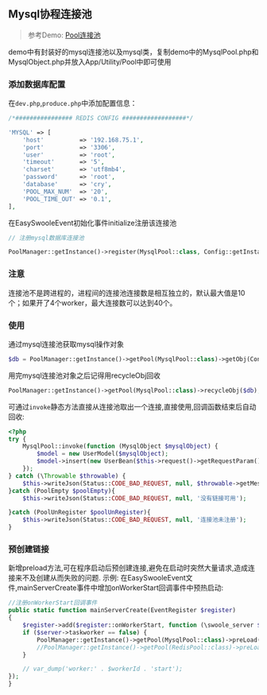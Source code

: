 ## Mysql协程连接池

> 参考Demo: [Pool连接池](https://github.com/easy-swoole/demo/blob/3.x/App/Utility/Pool/)

demo中有封装好的mysql连接池以及mysql类，复制demo中的MysqlPool.php和MysqlObject.php并放入App/Utility/Pool中即可使用

### 添加数据库配置
在`dev.php`,`produce.php`中添加配置信息：
```php
/*################ REDIS CONFIG ##################*/

'MYSQL' => [
    'host'          => '192.168.75.1',
    'port'          => '3306',
    'user'          => 'root',
    'timeout'       => '5',
    'charset'       => 'utf8mb4',
    'password'      => 'root',
    'database'      => 'cry',
    'POOL_MAX_NUM'  => '20',
    'POOL_TIME_OUT' => '0.1',
],
```
在EasySwooleEvent初始化事件initialize注册该连接池
```php
// 注册mysql数据库连接池

PoolManager::getInstance()->register(MysqlPool::class, Config::getInstance()->getConf('MYSQL.POOL_MAX_NUM'));
```

### 注意
连接池不是跨进程的，进程间的连接池连接数是相互独立的，默认最大值是10个；如果开了4个worker，最大连接数可以达到40个。

### 使用

通过mysql连接池获取mysql操作对象

```php
$db = PoolManager::getInstance()->getPool(MysqlPool::class)->getObj(Config::getInstance()->getConf('MYSQL.POOL_TIME_OUT'));
```

用完mysql连接池对象之后记得用recycleObj回收

```php
PoolManager::getInstance()->getPool(MysqlPool::class)->recycleObj($db);
```

可通过`invoke`静态方法直接从连接池取出一个连接,直接使用,回调函数结束后自动回收:
```php
<?php
try {
    MysqlPool::invoke(function (MysqlObject $mysqlObject) {
        $model = new UserModel($mysqlObject);
        $model->insert(new UserBean($this->request()->getRequestParam()));
    });
} catch (\Throwable $throwable) {
    $this->writeJson(Status::CODE_BAD_REQUEST, null, $throwable->getMessage());
}catch (PoolEmpty $poolEmpty){
    $this->writeJson(Status::CODE_BAD_REQUEST, null, '没有链接可用');

}catch (PoolUnRegister $poolUnRegister){
    $this->writeJson(Status::CODE_BAD_REQUEST, null, '连接池未注册');
}
```
### 预创建链接
新增preload方法,可在程序启动后预创建连接,避免在启动时突然大量请求,造成连接来不及创建从而失败的问题.
示例:
在EasySwooleEvent文件,mainServerCreate事件中增加onWorkerStart回调事件中预热启动:
```php
//注册onWorkerStart回调事件
public static function mainServerCreate(EventRegister $register)
{
    $register->add($register::onWorkerStart, function (\swoole_server $server, int $workerId) {
    if ($server->taskworker == false) {
        PoolManager::getInstance()->getPool(MysqlPool::class)->preLoad(1);
        //PoolManager::getInstance()->getPool(RedisPool::class)->preLoad(预创建数量,必须小于连接池最大数量);
    }

    // var_dump('worker:' . $workerId . 'start');
});
}
```
